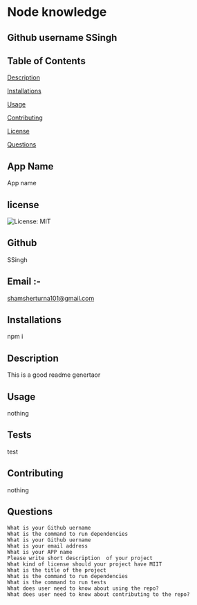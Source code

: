 # Node knowledge
  ## Github username SSingh

  ## Table of Contents
  [Description](#description)

  [Installations](#installations)

  [Usage](#usage)

  [Contributing](#contributing)

  [License](#license)

  [Questions](#questions)








  ## App Name 
  App name

  ## license  
  ![License: MIT](https://img.shields.io/badge/License-MIT-yellow.svg)

  ## Github
  SSingh
  ## Email :- 
  shamsherturna101@gmail.com

  ## Installations

  npm i

  ## Description
  This is a good readme genertaor

  ## Usage
  nothing

  ## Tests
  test

 
  

  ## Contributing

  nothing
  ## Questions
 
    What is your Github uername 
    What is the command to run dependencies 
    What is your Github uername
    What is your email address 
    What is your APP name 
    Please write short description  of your project 
    What kind of license should your project have MIIT
    What is the title of the project        
    What is the command to run dependencies 
    What is the command to run tests
    What does user need to know about using the repo?
    What does user need to know about contributing to the repo? 
